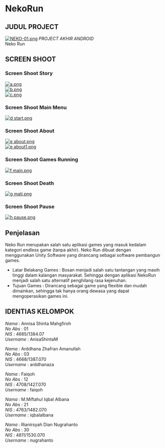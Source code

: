 # NekoRun

## JUDUL PROJECT <br>
[![NEKO-01.png](https://s21.postimg.org/9bcrp09xj/NEKO-01.png)](https://postimg.org/image/yu5420thf/)
*PROJECT AKHIR ANDROID* <br>
Neko Run<br>


## SCREEN SHOOT <br>
### Screen Shoot Story <br>
[![a.png](https://s7.postimg.org/6keje5bxn/image.png)](https://postimg.org/image/dav0nkz3b/) <br>
[![b.png](https://s15.postimg.org/qz7hd1n3f/image.png)](https://postimg.org/image/5012pu693/) <br>
[![c.png](https://s14.postimg.org/hge261e8h/image.png)](https://postimg.org/image/a0esk8qj1/) <br>

### Screen Shoot Main Menu <br>
[![d start.png](https://s30.postimg.org/hxnsxr3m9/d_start.png)](https://postimg.org/image/5j10xfc3x/) <br>

### Screen Shoot About <br>
[![e about.png](https://s12.postimg.org/kinl7habx/e_about.png)](https://postimg.org/image/c0e5353t5/) <br>
[![e about1.png](https://s21.postimg.org/4kgo50bev/e_about1.png)](https://postimg.org/image/so7ftatvn/) <br>

### Screen Shoot Games Running <br>
[![f  main.png](https://s1.postimg.org/pglmkivnj/f_main.png)](https://postimg.org/image/7115n4hiz/) <br>

### Screen Shoot Death <br>
[![g mati.png](https://s12.postimg.org/jgo6irku5/g_mati.png)](https://postimg.org/image/l8h5do46x/) <br>

### Screen Shoot Pause <br>
[![h pause.png](https://s21.postimg.org/t91mhjmd3/h_pause.png)](https://postimg.org/image/55aut93w3/) <br>


## Penjelasan <br>
 Neko Run merupakan salah satu aplikasi games yang masuk kedalam kategori endless game (tanpa akhir). Neko Run dibuat dengan menggunakan 
 Unity Software yang dirancang sebagai software pembangun games. 
 - Latar Belakang Games : Bosan menjadi salah satu tantangan yang masih tinggi dalam kalangan masyarakat. Sehingga dengan aplikasi NekoRun
    menjadi salah satu alternatif penghilang rasa kejenuhan. <br>
 - Tujuan Games : Dirancang sebagai game yang flexible dan mudah dimainkan, sehingga tak hanya orang dewasa yang dapat mengoperasikan
    games ini. <br>


## IDENTIAS KELOMPOK <br>
 *Nama*          : Annisa Shinta Mahgfiroh <br>
 *No Abs*        : 01 <br>
 *NIS*           : 4665/1384.07 <br>
 *Username*      : AnisaShintaM <br>
 
 *Nama*          : Arddhana Zhafran Amanullah <br>
 *No Abs*        : 03 <br>
 *NIS*           : 4668/1387.070 <br>
 *Username*      : arddhanaza <br>
 
 *Nama*          : Faiqoh <br>
 *No Abs*        : 12 <br>
 *NIS*           : 4708/1427.070 <br>
 *Username*      : faiqoh <br>

 *Nama*          : M.Miftahul Iqbal Albana <br>
 *No Abs*        : 21 <br>
 *NIS*           : 4763/1482.070 <br>
 *Username*      : iqbalalbana <br>
 
 *Nama*          : Rianirsyah Dian Nugrahanto <br>
 *No Abs*        : 30 <br>
 *NIS*           : 4811/1530.070 <br>
 *Username*      : nugrahanto <br>

